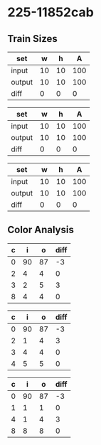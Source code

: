 # 225-11852cab
## Train Sizes

|set|w|h|A|
|---|---|---|---|
|input|10|10|100|
|output|10|10|100|
|diff|0|0|0|


|set|w|h|A|
|---|---|---|---|
|input|10|10|100|
|output|10|10|100|
|diff|0|0|0|


|set|w|h|A|
|---|---|---|---|
|input|10|10|100|
|output|10|10|100|
|diff|0|0|0|


## Color Analysis

|c|i|o|diff|
|---|---|---|---|
|0|90|87|-3|
|2|4|4|0|
|3|2|5|3|
|8|4|4|0|


|c|i|o|diff|
|---|---|---|---|
|0|90|87|-3|
|2|1|4|3|
|3|4|4|0|
|4|5|5|0|


|c|i|o|diff|
|---|---|---|---|
|0|90|87|-3|
|1|1|1|0|
|4|1|4|3|
|8|8|8|0|

